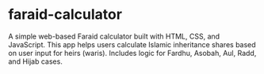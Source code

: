 # faraid-calculator
A simple web-based Faraid calculator built with HTML, CSS, and JavaScript. This app helps users calculate Islamic inheritance shares based on user input for heirs (waris). Includes logic for Fardhu, Asobah, Aul, Radd, and Hijab cases.
